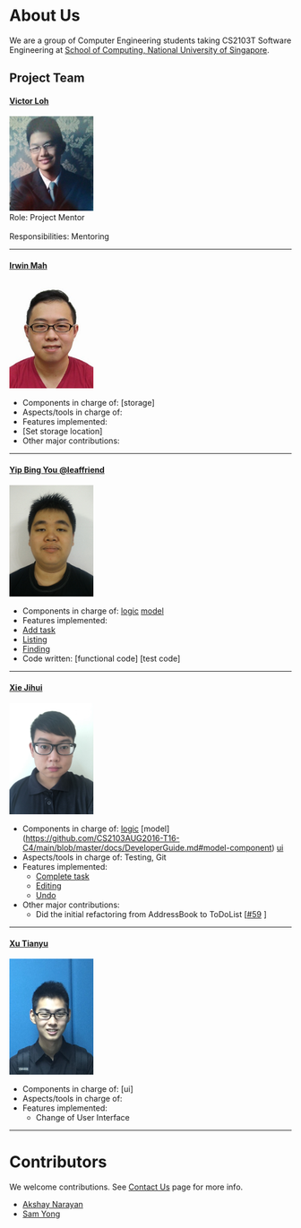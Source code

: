 # About Us

We are a group of Computer Engineering students taking CS2103T Software Engineering at [School of Computing, National University of Singapore](http://www.comp.nus.edu.sg).

## Project Team

#### [Victor Loh](https://github.com/lohvht)
<img src="images/VictorLoh.jpg" width="150"><br>
 Role: Project Mentor <br>  
 Responsibilities: Mentoring

 -----

#### [Irwin Mah](https://github.com/chooxy) <br>
<img src="images/IrwinMah.jpg" width="150"><br>
* Components in charge of: [storage]
* Aspects/tools in charge of: 
* Features implemented:  
 * [Set storage location]
* Other major contributions:

-----

#### [Yip Bing You @leaffriend](https://github.com/leaffriend)
<img src="images/YipBingYou.jpg" width="150"><br>
* Components in charge of: [logic](https://github.com/CS2103AUG2016-T16-C4/main/blob/master/docs/DeveloperGuide.md#logic-component) [model](https://github.com/CS2103AUG2016-T16-C4/main/blob/master/docs/DeveloperGuide.md#model-component)
* Features implemented:
 * [Add task](https://github.com/CS2103AUG2016-T16-C4/main/blob/master/docs/UserGuide.md#adding-a-task-add)
 * [Listing](https://github.com/CS2103AUG2016-T16-C4/main/blob/master/docs/UserGuide.md#listing)
 * [Finding](https://github.com/CS2103AUG2016-T16-C4/main/blob/master/docs/UserGuide.md#finding)
* Code written: [functional code] [test code]

-----

#### [Xie Jihui](https://github.com/xjh666)
<img src="images/XieJihui.JPG" width="150"><br>
* Components in charge of: [logic](https://github.com/CS2103AUG2016-T16-C4/main/blob/master/docs/DeveloperGuide.md#logic-component) [model] (https://github.com/CS2103AUG2016-T16-C4/main/blob/master/docs/DeveloperGuide.md#model-component) [ui](https://github.com/CS2103AUG2016-T16-C4/main/blob/master/docs/DeveloperGuide.md#ui-component)
* Aspects/tools in charge of: Testing, Git
* Features implemented:
   * [Complete task](https://github.com/CS2103AUG2016-T16-C4/main/blob/master/docs/UserGuide.md#complete-a-task-complete)
   * [Editing](https://github.com/CS2103AUG2016-T16-C4/main/blob/master/docs/UserGuide.md#editing)
   * [Undo](https://github.com/CS2103AUG2016-T16-C4/main/blob/master/docs/UserGuide.md#undo-action-undo)
* Other major contributions:
  * Did the initial refactoring from AddressBook to ToDoList [[#59](https://github.com/CS2103AUG2016-T16-C4/main/pull/59) ]

-----

#### [Xu Tianyu](https://github.com/yeetee179)
<img src="images/XuTianyu.jpg" width="150"><br>
* Components in charge of: [ui]
* Aspects/tools in charge of: 
* Features implemented:
   * Change of User Interface
-----

# Contributors

We welcome contributions. See [Contact Us](ContactUs.md) page for more info.

* [Akshay Narayan](https://github.com/se-edu/addressbook-level4/pulls?q=is%3Apr+author%3Aokkhoy)
* [Sam Yong](https://github.com/se-edu/addressbook-level4/pulls?q=is%3Apr+author%3Amauris)
